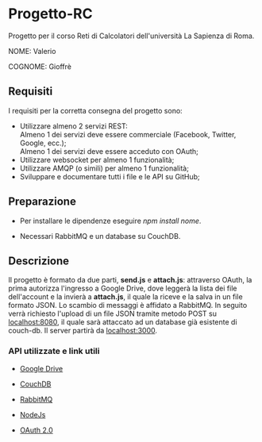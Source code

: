 # Progetto-RC
Progetto per il corso Reti di Calcolatori dell'università La Sapienza di Roma.

NOME: Valerio

COGNOME: Gioffrè

## Requisiti

I requisiti per la corretta consegna del progetto sono:

  - Utilizzare almeno 2 servizi REST:  
      Almeno 1 dei servizi deve essere commerciale (Facebook, Twitter, Google, ecc.);      
      Almeno 1 dei servizi deve essere acceduto con OAuth;
  - Utilizzare websocket per almeno 1 funzionalità;
  - Utilizzare AMQP (o simili) per almeno 1 funzionalità;
  - Sviluppare e documentare tutti i file e le API su GitHub;
  
## Preparazione
 - Per installare le dipendenze eseguire _npm install nome_. 
  
 - Necessari RabbitMQ e un database su CouchDB.

## Descrizione
Il progetto è formato da due parti, **send.js** e **attach.js**:
attraverso OAuth, la prima autorizza l'ingresso a Google Drive, dove leggerà la lista dei file dell'account e la invierà a **attach.js**, il quale la riceve e la salva in un file formato JSON.
Lo scambio di messaggi è affidato a RabbitMQ.
In seguito verrà richiesto l'upload di un file JSON tramite metodo POST su [localhost:8080](http://localhost:8080/), il quale sarà attaccato ad un database già esistente di couch-db.
Il server partirà da [localhost:3000](http://localhost:3000/).

### API utilizzate e link utili
- [Google Drive](https://developers.google.com/drive/v3/web/quickstart/nodejs)

- [CouchDB](http://docs.couchdb.org/en/2.1.1/)

- [RabbitMQ](https://www.rabbitmq.com/getstarted.html)

- [NodeJs](https://nodejs.org/it/)

- [OAuth 2.0](https://www.digitalocean.com/community/tutorials/an-introduction-to-oauth-2)

